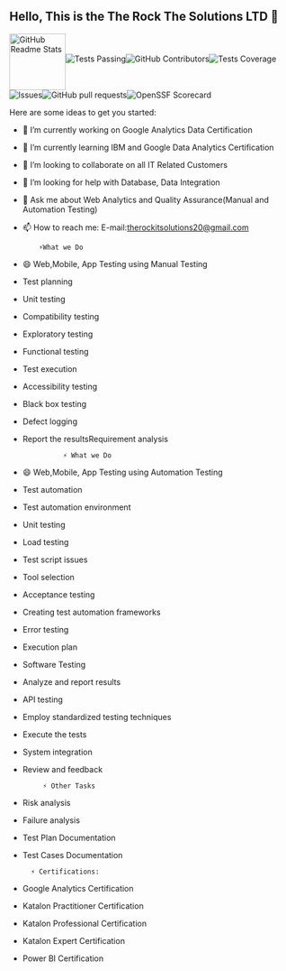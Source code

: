 ## Hello, This is the The Rock The Solutions LTD 👋
<img width="100px" src="https://camo.githubusercontent.com/5ed5810247a4af3a8a9992314473ffbcebe4d8a62530d7f66d992a384b3ab2de/68747470733a2f2f7265732e636c6f7564696e6172792e636f6d2f616e7572616768617a72612f696d6167652f75706c6f61642f76313539343930383234322f6c6f676f5f636373776d652e737667" align="middle" alt="GitHub Readme Stats" data-canonical-src="https://res.cloudinary.com/anuraghazra/image/upload/v1594908242/logo_ccswme.svg" style="max-width: 100%;"><img alt="Tests Passing" src="https://github.com/Ramjan0487/github-readme-stats/workflows/Test/badge.svg" style="max-width: 100%;"><img alt="GitHub Contributors" src="https://camo.githubusercontent.com/c4b452dcd7120efb3287e3f6822ff044b987d66abbf26d914e41c057442f82b5/68747470733a2f2f696d672e736869656c64732e696f2f6769746875622f636f6e7472696275746f72732f616e7572616768617a72612f6769746875622d726561646d652d7374617473" data-canonical-src="https://img.shields.io/github/contributors/Ramjan0487/github-readme-stats" style="max-width: 100%;"><img alt="Tests Coverage" src="https://camo.githubusercontent.com/5a8e8a278fa2d93431018b01fe38bdcc06e4b4a99157194bd03c36b9cf842372/68747470733a2f2f636f6465636f762e696f2f67682f616e7572616768617a72612f6769746875622d726561646d652d73746174732f6272616e63682f6d61737465722f67726170682f62616467652e737667" data-canonical-src="https://codecov.io/gh/Ramjan0487/github-readme-stats/branch/master/graph/badge.svg" style="max-width: 100%;"><img alt="Issues" src="https://camo.githubusercontent.com/5b918b6c1ae73c626a2eac5db540b580acdc765758ce3710dda8a9413c49ee27/68747470733a2f2f696d672e736869656c64732e696f2f6769746875622f6973737565732f616e7572616768617a72612f6769746875622d726561646d652d73746174733f636f6c6f723d303038386666" data-canonical-src="https://img.shields.io/github/issues/Ramjan0487/github-readme-stats?color=0088ff" style="max-width: 100%;"><img alt="GitHub pull requests" src="https://camo.githubusercontent.com/69a59d356be90cf607cf8c3c42a771108864d414436d0a19880e3947c0b51500/68747470733a2f2f696d672e736869656c64732e696f2f6769746875622f6973737565732d70722f616e7572616768617a72612f6769746875622d726561646d652d73746174733f636f6c6f723d303038386666" data-canonical-src="https://img.shields.io/github/issues-pr/Ramjan0487/github-readme-stats?color=0088ff" style="max-width: 100%;"><img alt="OpenSSF Scorecard" src="https://camo.githubusercontent.com/8af5a230369ab98ba6fcebeba7ee9dc029794c48547912c2259691ae1f3d050f/68747470733a2f2f6170692e736563757269747973636f726563617264732e6465762f70726f6a656374732f6769746875622e636f6d2f616e7572616768617a72612f6769746875622d726561646d652d73746174732f6261646765" data-canonical-src="https://api.securityscorecards.dev/projects/github.com/anuraghazra/github-readme-stats/badge" style="max-width: 100%;">


Here are some ideas to get you started:
- 🔭 I’m currently working on Google Analytics Data Certification
- 🌱 I’m currently learning IBM and Google Data Analytics Certification
- 👯 I’m looking to collaborate on all IT Related Customers
- 🤔 I’m looking for help with Database, Data Integration
- 💬 Ask me about Web Analytics and Quality Assurance(Manual and Automation Testing)
- 📫 How to reach me: E-mail:therockitsolutions20@gmail.com

          ⚡What we Do
- 😄 Web,Mobile, App Testing using Manual Testing
- Test planning
- Unit testing
- Compatibility testing
- Exploratory testing
- Functional testing
- Test execution
- Accessibility testing
- Black box testing
- Defect logging
- Report the resultsRequirement analysis
  
                ⚡ What we Do
- 😄 Web,Mobile, App Testing using Automation Testing
- Test automation
- Test automation environment
- Unit testing
- Load testing
- Test script issues
- Tool selection
- Acceptance testing
- Creating test automation frameworks
- Error testing
- Execution plan
- Software Testing
- Analyze and report results
- API testing
- Employ standardized testing techniques
- Execute the tests
- System integration
- Review and feedback

           ⚡ Other Tasks 
 - Risk analysis
 - Failure analysis
 - Test Plan Documentation
 - Test Cases Documentation

         ⚡ Certifications:
- Google Analytics Certification
- Katalon Practitioner Certification
- Katalon Professional Certification
- Katalon Expert Certification
- Power BI Certification

